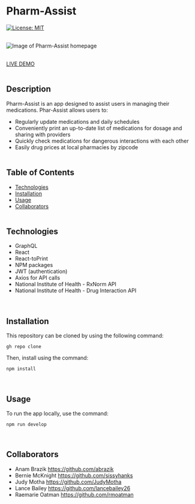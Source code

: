 # Pharm-Assist
[![License: MIT](https://img.shields.io/badge/License-MIT-yellow.svg)](https://opensource.org/licenses/MIT)
<br><br>

<img src="./client/src/images/screenshot.png" alt="Image of Pharm-Assist homepage">
<br><br>

[LIVE DEMO](https://evening-taiga-39557.herokuapp.com/)
<br><br>

## Description
Pharm-Assist is an app designed to assist users in managing their medications.  Phar-Assist allows users to:

* Regularly update medications and daily schedules
* Conveniently print an up-to-date list of medications for dosage and sharing with providers
* Quickly check medications for dangerous interactions with each other
* Easily drug prices at local pharmacies by zipcode
<br><br>

## Table of Contents
  * [Technologies](#technologies)
  * [Installation](#installation)
  * [Usage](#usage)
  * [Collaborators](#collaborators)
<br><br>  

## Technologies
* GraphQL
* React
* React-toPrint
* NPM packages
* JWT (authentication)
* Axios for API calls
* National Institute of Health - RxNorm API
* National Institute of Health - Drug Interaction API

<br>

## Installation
This repository can be cloned by using the following command:
~~~
gh repo clone 
~~~

Then, install using the command:
~~~
npm install
~~~

<br>

## Usage
To run the app locally, use the command:
~~~
npm run develop
~~~

<br>

## Collaborators
* Anam Brazik  https://github.com/abrazik
* Bernie McKnight  https://github.com/sissyhanks
* Judy Motha  https://github.com/JudyMotha
* Lance Bailey  https://github.com/lancebailey26
* Raemarie Oatman  https://github.com/rmoatman
